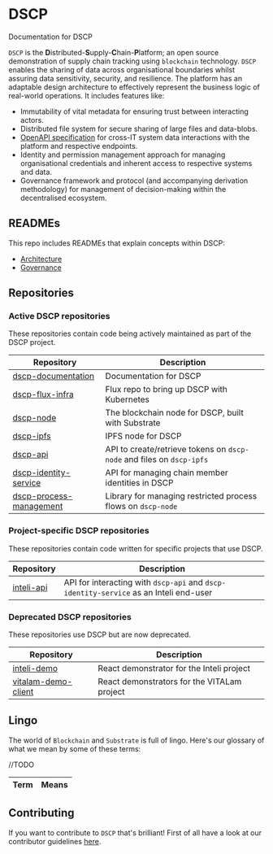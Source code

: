 # **DSCP**

Documentation for DSCP

`DSCP` is the **D**istributed-**S**upply-**C**hain-**P**latform; an open source demonstration of supply chain tracking using `blockchain` technology. `DSCP` enables the sharing of data across organisational boundaries whilst assuring data sensitivity, security, and resilience. The platform has an adaptable design architecture to effectively represent the business logic of real-world operations. It includes features like:

- Immutability of vital metadata for ensuring trust between interacting actors.
- Distributed file system for secure sharing of large files and data-blobs.
- [OpenAPI specification](https://swagger.io/docs/specification/about/) for cross-IT system data interactions with the platform and respective endpoints.
- Identity and permission management approach for managing organisational credentials and inherent access to respective systems and data.
- Governance framework and protocol (and accompanying derivation methodology) for management of decision-making within the decentralised ecosystem.

## READMEs

This repo includes READMEs that explain concepts within DSCP:

- [Architecture](./docs/architecture.md)
- [Governance](./docs/governance.md)

## Repositories

### Active DSCP repositories

These repositories contain code being actively maintained as part of the DSCP project.

| Repository                                                                         | Description                                                           |
| ---------------------------------------------------------------------------------- | --------------------------------------------------------------------- |
| [dscp-documentation](https://github.com/digicatapult/dscp-documentation)           | Documentation for DSCP                                                |
| [dscp-flux-infra](https://github.com/digicatapult/dscp-flux-infra)                 | Flux repo to bring up DSCP with Kubernetes                            |
| [dscp-node](https://github.com/digicatapult/dscp-node)                             | The blockchain node for DSCP, built with Substrate                    |
| [dscp-ipfs](https://github.com/digicatapult/dscp-ipfs)                             | IPFS node for DSCP                                                    |
| [dscp-api](https://github.com/digicatapult/dscp-api)                               | API to create/retrieve tokens on `dscp-node` and files on `dscp-ipfs` |
| [dscp-identity-service](https://github.com/digicatapult/dscp-identity-service)     | API for managing chain member identities in DSCP                      |
| [dscp-process-management](https://github.com/digicatapult/dscp-process-management) | Library for managing restricted process flows on `dscp-node`          |

### Project-specific DSCP repositories

These repositories contain code written for specific projects that use DSCP.

| Repository                                               | Description                                                                           |
| -------------------------------------------------------- | ------------------------------------------------------------------------------------- |
| [inteli-api](https://github.com/digicatapult/inteli-api) | API for interacting with `dscp-api` and `dscp-identity-service` as an Inteli end-user |

### Deprecated DSCP repositories

These repositories use DSCP but are now deprecated.

| Repository                                                                 | Description                                 |
| -------------------------------------------------------------------------- | ------------------------------------------- |
| [inteli-demo](https://github.com/digicatapult/inteli-demo)                 | React demonstrator for the Inteli project   |
| [vitalam-demo-client](https://github.com/digicatapult/vitalam-demo-client) | React demonstrators for the VITALam project |

## Lingo

The world of `Blockchain` and `Substrate` is full of lingo. Here's our glossary of what we mean by some of these terms:

//TODO

| Term | Means |
| ---- | ----- |

## Contributing

If you want to contribute to `DSCP` that's brilliant! First of all have a look at our contributor guidelines [here](./CONTRIBUTING.md).
